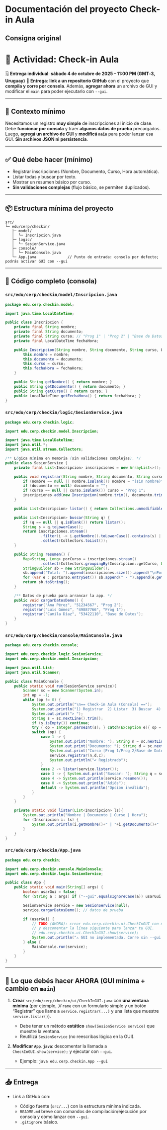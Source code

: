 # Documentación del proyecto Check-in Aula

## Consigna original

# 🎯 Actividad: **Check‑in Aula**

🗓️ **Entrega individual**: **sábado 4 de octubre de 2025 – 11:00 PM (GMT‑3, Uruguay)**
🔗 **Entrega**: **link a un repositorio GitHub** con el proyecto que **compila y corre por consola**. Además, **agregar ahora** un archivo de GUI y modificar el `main` para poder ejecutarlo con `--gui`.

---

## 📍 Contexto mínimo

Necesitamos un registro **muy simple** de inscripciones al inicio de clase. Debe **funcionar por consola** y traer **algunos datos de prueba** precargados. Luego, **agregá un archivo de GUI** y **modificá `main`** para poder lanzar esa GUI. **Sin archivos JSON ni persistencia**.

---

## ✅ Qué debe hacer (mínimo)

* Registrar inscripciones (Nombre, Documento, Curso, Hora automática).
* Listar todas y buscar por texto.
* Mostrar un resumen básico por curso.
* **Sin validaciones complejas** (flujo básico, se permiten duplicados).

---

## 📦 Estructura mínima del proyecto

```
src/
└─ edu/cerp/checkin/
   ├─ model/
   │  └─ Inscripcion.java
   ├─ logic/
   │  └─ SesionService.java
   ├─ console/
   │  └─ MainConsole.java
   └─ App.java              // Punto de entrada: consola por defecto; podrás activar GUI con --gui
```

---

## 🧾 Código **completo** (consola)

### `src/edu/cerp/checkin/model/Inscripcion.java`

```java
package edu.cerp.checkin.model;

import java.time.LocalDateTime;

public class Inscripcion {
    private final String nombre;
    private final String documento;
    private final String curso; // "Prog 1" | "Prog 2" | "Base de Datos"
    private final LocalDateTime fechaHora;

    public Inscripcion(String nombre, String documento, String curso, LocalDateTime fechaHora) {
        this.nombre = nombre;
        this.documento = documento;
        this.curso = curso;
        this.fechaHora = fechaHora;
    }

    public String getNombre() { return nombre; }
    public String getDocumento() { return documento; }
    public String getCurso() { return curso; }
    public LocalDateTime getFechaHora() { return fechaHora; }
}
```

### `src/edu/cerp/checkin/logic/SesionService.java`

```java
package edu.cerp.checkin.logic;

import edu.cerp.checkin.model.Inscripcion;

import java.time.LocalDateTime;
import java.util.*;
import java.util.stream.Collectors;

/** Lógica mínima en memoria (sin validaciones complejas). */
public class SesionService {
    private final List<Inscripcion> inscripciones = new ArrayList<>();

    public void registrar(String nombre, String documento, String curso) {
        if (nombre == null || nombre.isBlank()) nombre = "(sin nombre)";
        if (documento == null) documento = "";
        if (curso == null || curso.isBlank()) curso = "Prog 1";
        inscripciones.add(new Inscripcion(nombre.trim(), documento.trim(), curso.trim(), LocalDateTime.now()));
    }

    public List<Inscripcion> listar() { return Collections.unmodifiableList(inscripciones); }

    public List<Inscripcion> buscar(String q) {
        if (q == null || q.isBlank()) return listar();
        String s = q.toLowerCase();
        return inscripciones.stream()
                .filter(i -> i.getNombre().toLowerCase().contains(s) || i.getDocumento().toLowerCase().contains(s))
                .collect(Collectors.toList());
    }

    public String resumen() {
        Map<String, Long> porCurso = inscripciones.stream()
                .collect(Collectors.groupingBy(Inscripcion::getCurso, LinkedHashMap::new, Collectors.counting()));
        StringBuilder sb = new StringBuilder();
        sb.append("Total: ").append(inscripciones.size()).append("\nPor curso:\n");
        for (var e : porCurso.entrySet()) sb.append(" - ").append(e.getKey()).append(": ").append(e.getValue()).append("\n");
        return sb.toString();
    }

    /** Datos de prueba para arrancar la app. */
    public void cargarDatosDemo() {
        registrar("Ana Pérez", "51234567", "Prog 2");
        registrar("Luis Gómez", "49887766", "Prog 1");
        registrar("Camila Díaz", "53422110", "Base de Datos");
    }
}
```

### `src/edu/cerp/checkin/console/MainConsole.java`

```java
package edu.cerp.checkin.console;

import edu.cerp.checkin.logic.SesionService;
import edu.cerp.checkin.model.Inscripcion;

import java.util.List;
import java.util.Scanner;

public class MainConsole {
    public static void run(SesionService service){
        Scanner sc = new Scanner(System.in);
        int op = -1;
        while (op != 0) {
            System.out.println("\n== Check-in Aula (Consola) ==");
            System.out.println("1) Registrar  2) Listar  3) Buscar  4) Resumen  0) Salir");
            System.out.print("> ");
            String s = sc.nextLine().trim();
            if (s.isEmpty()) continue;
            try { op = Integer.parseInt(s); } catch(Exception e){ op = -1; }
            switch (op) {
                case 1 -> {
                    System.out.print("Nombre: "); String n = sc.nextLine();
                    System.out.print("Documento: "); String d = sc.nextLine();
                    System.out.print("Curso [Prog 1/Prog 2/Base de Datos]: "); String c = sc.nextLine();
                    service.registrar(n,d,c);
                    System.out.println("✔ Registrado");
                }
                case 2 -> listar(service.listar());
                case 3 -> { System.out.print("Buscar: "); String q = sc.nextLine(); listar(service.buscar(q)); }
                case 4 -> System.out.println(service.resumen());
                case 0 -> System.out.println("Adiós");
                default -> System.out.println("Opción inválida");
            }
        }
    }

    private static void listar(List<Inscripcion> ls){
        System.out.println("Nombre | Documento | Curso | Hora");
        for (Inscripcion i: ls) {
            System.out.println(i.getNombre()+" | "+i.getDocumento()+" | "+i.getCurso()+" | "+i.getFechaHora());
        }
    }
}
```

### `src/edu/cerp/checkin/App.java`

```java
package edu.cerp.checkin;

import edu.cerp.checkin.console.MainConsole;
import edu.cerp.checkin.logic.SesionService;

public class App {
    public static void main(String[] args) {
        boolean usarGui = false;
        for (String a : args) if ("--gui".equalsIgnoreCase(a)) usarGui = true;

        SesionService service = new SesionService(null);
        service.cargarDatosDemo(); // datos de prueba

        if (usarGui) {
            // TODO (AHORA): crear edu.cerp.checkin.ui.CheckInGUI con método estático show(service)
            // y descomentar la línea siguiente para lanzar tu GUI.
            // edu.cerp.checkin.ui.CheckInGUI.show(service);
            System.out.println("⚠ GUI no implementada. Corre sin --gui para usar consola.");
        } else {
            MainConsole.run(service);
        }
    }
}
```

---

## 🧩 Lo que debés hacer **AHORA** (GUI mínima + cambio en `main`)

1. **Crear** `src/edu/cerp/checkin/ui/CheckInGUI.java` con **una ventana mínima** (por ejemplo, `JFrame` con un formulario simple y un botón “Registrar” que llame a `service.registrar(...)` y una lista que muestre `service.listar()`).

   * Debe tener un método **estático** `show(SesionService service)` que muestre la ventana.
   * Reutilizá `SesionService` (no reescribas lógica en la GUI).
2. **Modificar `App.java`**: descomentar la llamada a `CheckInGUI.show(service);` y ejecutar con `--gui`.

   * Ejemplo: `java edu.cerp.checkin.App --gui`

---

## 📤 Entrega

* Link a GitHub con:

  * Código fuente (`src/...`) con la estructura mínima indicada.
  * `README.md` breve con comandos de compilación/ejecución por consola y cómo lanzar con `--gui`.
  * `.gitignore` básico.